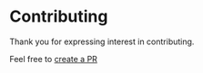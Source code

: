 # Contributing

Thank you for expressing interest in contributing.

Feel free to [create a PR](https://github.com/hfitzwater/matpad/pulls)
